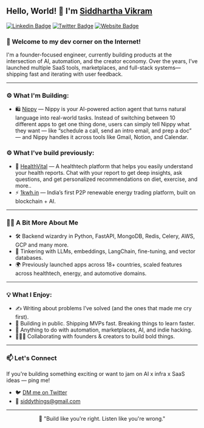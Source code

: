 ## Hello, World! 👋 I'm [Siddhartha Vikram](https://twitter.com/siddythings)

[![Linkedin Badge](https://img.shields.io/badge/LinkedIn-0077B5?style=for-the-badge&logo=linkedin&logoColor=white)](https://linkedin.com/in/siddythings)
[![Twitter Badge](https://img.shields.io/badge/Twitter-1DA1F2?style=for-the-badge&logo=twitter&logoColor=white)](https://twitter.com/siddythings)
[![Website Badge](https://img.shields.io/badge/Website-000000?style=for-the-badge&logo=About.me&logoColor=white)](https://siddythings.com)

### 👋 Welcome to my dev corner on the Internet!  

I'm a founder-focused engineer, currently building products at the intersection of AI, automation, and the creator economy. Over the years, I’ve launched multiple SaaS tools, marketplaces, and full-stack systems—shipping fast and iterating with user feedback.

---

### ⚙️ What I'm Building:

- 🛍️ [Nippy](https://try-nippy.com) — Nippy is your AI-powered action agent that turns natural language into real-world tasks. Instead of switching between 10 different apps to get one thing done, users can simply tell Nippy what they want — like “schedule a call, send an intro email, and prep a doc” — and Nippy handles it across tools like Gmail, Notion, and Calendar.

### ⚙️ What I've build previously:
- 🧬 [HealthVital](https://healthvital.app) — A healthtech platform that helps you easily understand your health reports. Chat with your report to get deep insights, ask questions, and get personalized recommendations on diet, exercise, and more..
- ⚡ [1kwh.in](https://1kwh.in) — India’s first P2P renewable energy trading platform, built on blockchain + AI.

---

### 👨‍💻 A Bit More About Me
- 🛠 Backend wizardry in Python, FastAPI, MongoDB, Redis, Celery, AWS, GCP and many more.
- 🧪 Tinkering with LLMs, embeddings, LangChain, fine-tuning, and vector databases.
- 🌍 Previously launched apps across 18+ countries, scaled features across healthtech, energy, and automotive domains.

---

### 💡 What I Enjoy:

- ✍️ Writing about problems I’ve solved (and the ones that made me cry first).
- 🧵 Building in public. Shipping MVPs fast. Breaking things to learn faster.
- 🧠 Anything to do with automation, marketplaces, AI, and indie hacking.
- 🧑‍🤝‍🧑 Collaborating with founders & creators to build bold things.

---

### 📫 Let's Connect

If you're building something exciting or want to jam on AI x infra x SaaS ideas — ping me!

- 🐦 [DM me on Twitter](https://twitter.com/siddythings)
- 📧 siddythings@gmail.com

---

<div align="center">
🚀 "Build like you're right. Listen like you're wrong."
</div>
